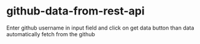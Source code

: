 # github-data-from-rest-api
Enter github username in input field and click on get data button than data automatically fetch from the github
